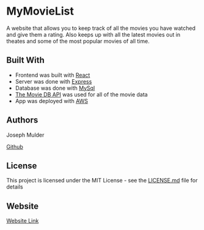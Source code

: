 # MyMovieList

A website that allows you to keep track of all the movies you have watched and give them a rating. Also keeps up with all the latest movies out in theates and some of the most popular movies of all time.  


## Built With

* Frontend was built with [React](https://reactjs.org/)
* Server was done with [Express](http://expressjs.com/)
* Database was done with [MySql](https://dev.mysql.com/doc/)
* [The Movie DB API](https://www.themoviedb.org/documentation/api) was used for all of the movie data
* App was deployed with [AWS](https://aws.amazon.com/)

## Authors

Joseph Mulder

[Github](https://github.com/JosephMulder)

## License

This project is licensed under the MIT License - see the [LICENSE.md](LICENSE.md) file for details


## Website 

[Website Link](http://mypersonalmovielist.com/)


